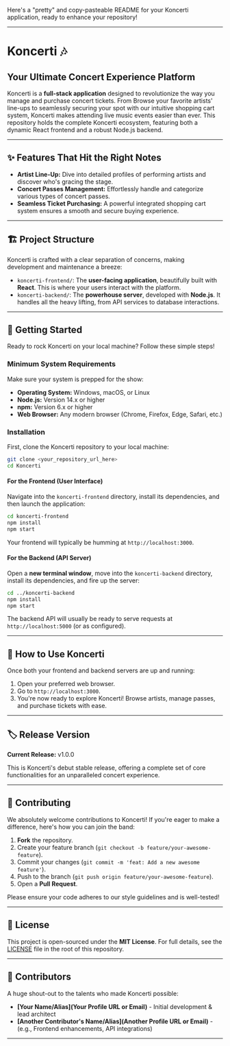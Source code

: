 Here's a "pretty" and copy-pasteable README for your Koncerti application, ready to enhance your repository\!

-----

# Koncerti 🎶

## Your Ultimate Concert Experience Platform

Koncerti is a **full-stack application** designed to revolutionize the way you manage and purchase concert tickets. From Browse your favorite artists' line-ups to seamlessly securing your spot with our intuitive shopping cart system, Koncerti makes attending live music events easier than ever. This repository holds the complete Koncerti ecosystem, featuring both a dynamic React frontend and a robust Node.js backend.

-----

## ✨ Features That Hit the Right Notes

  * **Artist Line-Up:** Dive into detailed profiles of performing artists and discover who's gracing the stage.
  * **Concert Passes Management:** Effortlessly handle and categorize various types of concert passes.
  * **Seamless Ticket Purchasing:** A powerful integrated shopping cart system ensures a smooth and secure buying experience.

-----

## 🏗️ Project Structure

Koncerti is crafted with a clear separation of concerns, making development and maintenance a breeze:

  * `koncerti-frontend/`: The **user-facing application**, beautifully built with **React**. This is where your users interact with the platform.
  * `koncerti-backend/`: The **powerhouse server**, developed with **Node.js**. It handles all the heavy lifting, from API services to database interactions.

-----

## 🚀 Getting Started

Ready to rock Koncerti on your local machine? Follow these simple steps\!

### Minimum System Requirements

Make sure your system is prepped for the show:

  * **Operating System:** Windows, macOS, or Linux
  * **Node.js:** Version 14.x or higher
  * **npm:** Version 6.x or higher
  * **Web Browser:** Any modern browser (Chrome, Firefox, Edge, Safari, etc.)

### Installation

First, clone the Koncerti repository to your local machine:

```bash
git clone <your_repository_url_here>
cd Koncerti
```

#### For the Frontend (User Interface)

Navigate into the `koncerti-frontend` directory, install its dependencies, and then launch the application:

```bash
cd koncerti-frontend
npm install
npm start
```

Your frontend will typically be humming at `http://localhost:3000`.

#### For the Backend (API Server)

Open a **new terminal window**, move into the `koncerti-backend` directory, install its dependencies, and fire up the server:

```bash
cd ../koncerti-backend
npm install
npm start
```

The backend API will usually be ready to serve requests at `http://localhost:5000` (or as configured).

-----

## 🎤 How to Use Koncerti

Once both your frontend and backend servers are up and running:

1.  Open your preferred web browser.
2.  Go to `http://localhost:3000`.
3.  You're now ready to explore Koncerti\! Browse artists, manage passes, and purchase tickets with ease.

-----

## 🏷️ Release Version

**Current Release:** v1.0.0

This is Koncerti's debut stable release, offering a complete set of core functionalities for an unparalleled concert experience.

-----

## 👋 Contributing

We absolutely welcome contributions to Koncerti\! If you're eager to make a difference, here's how you can join the band:

1.  **Fork** the repository.
2.  Create your feature branch (`git checkout -b feature/your-awesome-feature`).
3.  Commit your changes (`git commit -m 'feat: Add a new awesome feature'`).
4.  Push to the branch (`git push origin feature/your-awesome-feature`).
5.  Open a **Pull Request**.

Please ensure your code adheres to our style guidelines and is well-tested\!

-----

## 📄 License

This project is open-sourced under the **MIT License**. For full details, see the [LICENSE](https://www.google.com/search?q=LICENSE) file in the root of this repository.

-----

## 🤝 Contributors

A huge shout-out to the talents who made Koncerti possible:

  * **[Your Name/Alias](Your Profile URL or Email)** - Initial development & lead architect
  * **[Another Contributor's Name/Alias](Another Profile URL or Email)** - (e.g., Frontend enhancements, API integrations)

-----
